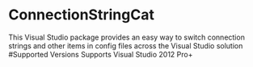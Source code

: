# ConnectionStringCat
This Visual Studio package provides an easy way to switch connection strings and other items in config files across the Visual Studio solution
#Supported Versions
Supports Visual Studio 2012 Pro+
